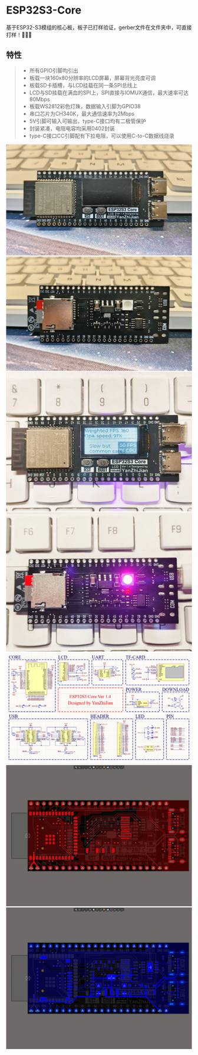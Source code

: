 # ESP32S3-Core
基于ESP32-S3模组的核心板，板子已打样验证，gerber文件在文件夹中，可直接打样！🚀🚀🚀
## 特性
> * 所有GPIO引脚均引出
> * 板载一块160x80分辨率的LCD屏幕，屏幕背光亮度可调
> * 板载SD卡插槽，与LCD挂载在同一条SPI总线上
> * LCD与SD挂载在满血的SPI上，SPI直接与IOMUX通信，最大速率可达80Mbps
> * 板载WS2812彩色灯珠，数据输入引脚为GPIO38
> * 串口芯片为CH340K，最大通信速率为2Mbps
> * 5V引脚可输入可输出，type-C接口均有二极管保护
> * 封装紧凑，电阻电容均采用0402封装
> * type-C接口CC引脚配有下拉电阻，可以使用C-to-C数据线烧录

![1](/image/1.png)
![2](/image/2.png)
![3](/image/3.png)
![4](/image/4.png)
![5](/image/5.png)
![6](/image/6.png)
![7](/image/7.png)